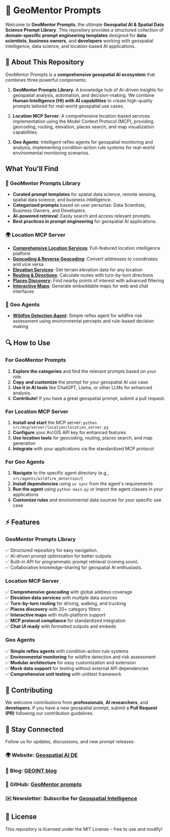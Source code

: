 # 🧠 GeoMentor Prompts
Welcome to **GeoMentor Prompts**, the ultimate **Geospatial AI & Spatial Data Science Prompt Library**. This repository provides a structured collection of **domain-specific prompt engineering templates** designed for **data scientists**, **business owners**, and **developers** working with geospatial intelligence, data science, and location-based AI applications.

## 🚀 About This Repository

GeoMentor Prompts is a **comprehensive geospatial AI ecosystem** that combines three powerful components:

1. **GeoMentor Prompts Library**: A knowledge hub of AI-driven insights for geospatial analysis, automation, and decision-making. We combine **Human Intelligence (HI) with AI capabilities** to create high-quality prompts tailored for real-world geospatial use cases.

2. **Location MCP Server**: A comprehensive location-based services implementation using the Model Context Protocol (MCP), providing geocoding, routing, elevation, places search, and map visualization capabilities.

3. **Geo Agents**: Intelligent reflex agents for geospatial monitoring and analysis, implementing condition-action rule systems for real-world environmental monitoring scenarios.

## What You'll Find

### 📝 **GeoMentor Prompts Library**
- **Curated prompt templates** for spatial data science, remote sensing, spatial data science, and business intelligence.
- **Categorized prompts** based on user personas: Data Scientists, Business Owners, and Developers.
- **AI-powered retrieval**: Easily search and access relevant prompts.
- **Best practices in prompt engineering** for geospatial AI applications.

### 🌍 **Location MCP Server**
- **[Comprehensive Location Services](./docs/location-mcp/README.md)**: Full-featured location intelligence platform
- **[Geocoding & Reverse Geocoding](./docs/location-mcp/geocoding.md)**: Convert addresses to coordinates and vice versa
- **[Elevation Services](./docs/location-mcp/elevation.md)**: Get terrain elevation data for any location
- **[Routing & Directions](./docs/location-mcp/routing.md)**: Calculate routes with turn-by-turn directions
- **[Places Discovery](./docs/location-mcp/places.md)**: Find nearby points of interest with advanced filtering
- **[Interactive Maps](./docs/location-mcp/maps.md)**: Generate embeddable maps for web and chat interfaces

### 🤖 **Geo Agents**
- **[Wildfire Detection Agent](./src/agents/wildfire_detection/README.md)**: Simple reflex agent for wildfire risk assessment using environmental percepts and rule-based decision making

## 🔍 How to Use

### For GeoMentor Prompts
1. **Explore the categories** and find the relevant prompts based on your role.
2. **Copy and customize** the prompt for your geospatial AI use case.
3. **Use it in AI tools** like ChatGPT, Llama, or other LLMs for enhanced analysis.
4. **Contribute!** If you have a great geospatial prompt, submit a pull request.

### For Location MCP Server
1. **Install and start** the MCP server: `python src/mcp/server/location/location_server.py`
2. **Configure** your ArcGIS API key for enhanced features
3. **Use location tools** for geocoding, routing, places search, and map generation
4. **Integrate** with your applications via the standardized MCP protocol

### For Geo Agents
1. **Navigate** to the specific agent directory (e.g., `src/agents/wildfire_detection/`)
2. **Install dependencies** using `uv sync` from the agent's requirements
3. **Run the agent** using `python main.py` or import the agent classes in your applications
4. **Customize rules** and environmental data sources for your specific use case

## ⚡ Features

### GeoMentor Prompts Library
✅ Structured repository for easy navigation.  
✅ AI-driven prompt optimization for better outputs.  
✅ Built-in API for programmatic prompt retrieval (coming soon).  
✅ Collaborative knowledge-sharing for geospatial AI enthusiasts.  

### Location MCP Server
✅ **Comprehensive geocoding** with global address coverage  
✅ **Elevation data services** with multiple data sources  
✅ **Turn-by-turn routing** for driving, walking, and trucking  
✅ **Places discovery** with 20+ category filters  
✅ **Interactive maps** with multi-platform support  
✅ **MCP protocol compliance** for standardized integration  
✅ **Chat UI ready** with formatted outputs and embeds  

### Geo Agents
✅ **Simple reflex agents** with condition-action rule systems  
✅ **Environmental monitoring** for wildfire detection and risk assessment  
✅ **Modular architecture** for easy customization and extension  
✅ **Mock data support** for testing without external API dependencies  
✅ **Comprehensive unit testing** with unittest framework  

## 🤝 Contributing
We welcome contributions from **professionals**, **AI researchers**, and **developers**. If you have a new geospatial prompt, submit a **Pull Request (PR)** following our contribution guidelines.

## 📢 Stay Connected
Follow us for updates, discussions, and new prompt releases:

### 🌍 Website: [Geospatial AI DE](https://geospatial-ai.de)  
### 📢 Blog: [GEOINT blog](https://geoint.blog)  
### 🐙 GitHub: [GeoMentor prompts](https://github.com/Geospatial-AI-DE/geomentor-prompts)  
### ✉️ Newsletter: Subscribe for [Geospatial Intelligence](https://medium.com/geospatial-intelligence)  

## 📜 License
This repository is licensed under the MIT License – free to use and modify!
